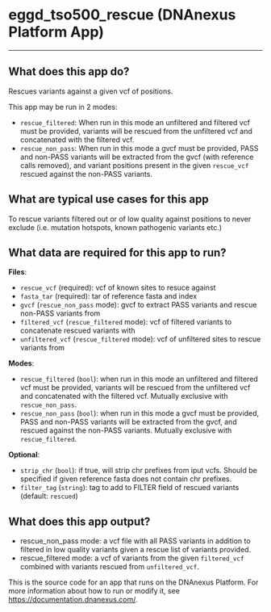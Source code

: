 <!-- dx-header -->
# eggd_tso500_rescue (DNAnexus Platform App)
-----------------------------------------
## What does this app do?

Rescues variants against a given vcf of positions.

This app may be run in 2 modes:

- `rescue_filtered`: When run in this mode an unfiltered and filtered vcf must be provided, variants will be rescued from the unfiltered vcf and concatenated with the filtered vcf.
- `rescue_non_pass`: When run in this mode a gvcf must be provided, PASS and non-PASS variants will be extracted from the gvcf (with reference calls removed), and variant positions present in the given `rescue_vcf` rescued against the non-PASS variants.


## What are typical use cases for this app
To rescue variants filtered out or of low quality against positions to never exclude (i.e. mutation hotspots, known pathogenic variants etc.)


## What data are required for this app to run?
**Files**:

- `rescue_vcf` (required): vcf of known sites to resuce against
- `fasta_tar` (required): tar of reference fasta and index
- `gvcf` (`rescue_non_pass` mode): gvcf to extract PASS variants and rescue non-PASS variants from
- `filtered_vcf` (`rescue_filtered` mode): vcf of filtered variants to concatenate rescued variants with
- `unfiltered_vcf` (`rescue_filtered` mode): vcf of unfiltered sites to rescue variants from


**Modes**:

- `rescue_filtered` (`bool`): when run in this mode an unfiltered and filtered vcf must be provided, variants will be rescued from the unfiltered vcf and concatenated with the filtered vcf. Mutually exclusive with `rescue_non_pass`.
- `rescue_non_pass` (`bool`): when run in this mode a gvcf must be provided, PASS and non-PASS variants will be extracted from the gvcf, and rescued against the non-PASS variants. Mutually exclusive with `rescue_filtered`.

**Optional**:

- `strip_chr` (`bool`): if true, will strip chr prefixes from iput vcfs. Should be specified if given reference fasta does not contain chr prefixes.
- `filter_tag` (`string`): tag to add to FILTER field of rescued variants (default: `rescued`)


## What does this app output?

- rescue_non_pass mode: a vcf file with all PASS variants in addition to filtered in low quality variants given a rescue list of variants provided.
- rescue_filtered mode: a vcf of variants from the given `filtered_vcf` combined with variants rescued from `unfiltered_vcf`.

This is the source code for an app that runs on the DNAnexus Platform.
For more information about how to run or modify it, see
https://documentation.dnanexus.com/.
